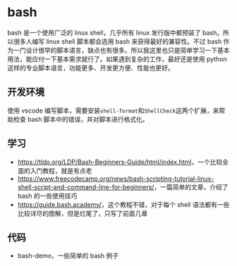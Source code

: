 # bash

bash 是一个使用广泛的 linux shell，几乎所有 linux 发行版中都预装了 bash。所以很多人编写 linux shell 脚本都会选用 bash 来获得最好的兼容性。不过 bash 作为一门设计很早的脚本语言，缺点也有很多。所以我这里也只是简单学习一下基本用法，能应付一下基本需求就行了。如果遇到复杂的工作，最好还是使用 python 这样的专业脚本语言，功能更多、开发更方便、性能也更好。

## 开发环境

使用 vscode 编写脚本，需要安装`shell-format`和`ShellCheck`这两个扩展，来帮助检查 bash 脚本中的错误，并对脚本进行格式化。

## 学习

- <https://tldp.org/LDP/Bash-Beginners-Guide/html/index.html>，一个比较全面的入门教程，就是有点老
- <https://www.freecodecamp.org/news/bash-scripting-tutorial-linux-shell-script-and-command-line-for-beginners/>，一篇简单的文章，介绍了 bash 的一些使用技巧
- <https://guide.bash.academy/>，这个教程不错，对于每个 shell 语法都有一些比较详尽的图解，但是烂尾了，只写了前面几章

## 代码

- bash-demo，一些简单的 bash 例子
